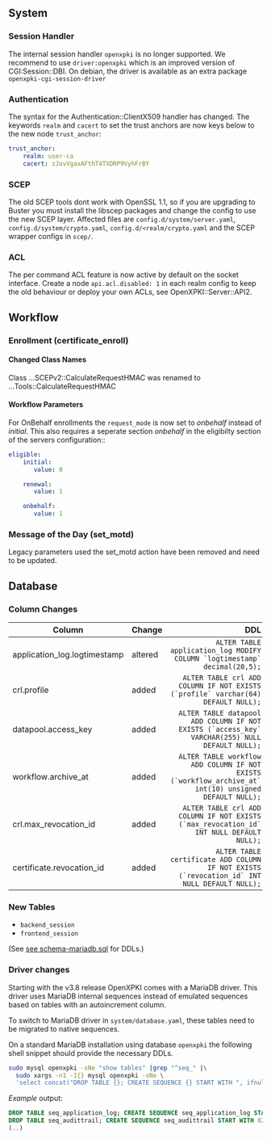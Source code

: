 ## System

### Session Handler

The internal session handler `openxpki` is no longer supported. We recommend to use `driver:openxpki` which is an improved version of CGI:Session::DBI. On debian, the driver is available as an extra package `openxpki-cgi-session-driver`

### Authentication

The syntax for the Authentication::ClientX509 handler has changed. The
keywords `realm` and `cacert` to set the trust anchors are now keys below
to the new node `trust_anchor`:

```yaml
trust_anchor:
    realm: user-ca
    cacert: zJovVgaxAFthT4TXDRP9VyhFrBY
```

### SCEP

The old SCEP tools dont work with OpenSSL 1.1, so if you are upgrading to
Buster you must install the libscep packages and change the config to use
the new SCEP layer. Affected files are `config.d/system/server.yaml`,
`config.d/system/crypto.yaml`, `config.d/<realm/crypto.yaml` and the SCEP
wrapper configs in `scep/`.

### ACL

The per command ACL feature is now active by default on the socket interface.
Create a node `api.acl.disabled: 1` in each realm config to keep the old
behaviour or deploy your own ACLs, see OpenXPKI::Server::API2.

## Workflow

### Enrollment (certificate_enroll)

#### Changed Class Names

Class ...SCEPv2::CalculateRequestHMAC was renamed to ...Tools::CalculateRequestHMAC

#### Workflow Parameters

For OnBehalf enrollments the `request_mode` is now set to *onbehalf* instead of *initial*. This also requires a seperate section *onbehalf* in the eligibilty section of the servers configuration::

```yaml
eligible:
    initial:
       value: 0

    renewal:
       value: 1

    onbehalf:
       value: 1
```

### Message of the Day (set_motd)

Legacy parameters used the set_motd action have been removed and need to be updated.


## Database
### Column Changes

| Column                        | Change  | DDL                                                                                                     |
| ----------------------------- | --------| -------------------------------------------------------------------------------------------------------:|
| application_log.logtimestamp  | altered | ``ALTER TABLE application_log MODIFY COLUMN `logtimestamp` decimal(20,5);``                                |
| crl.profile                   | added   | ``ALTER TABLE crl ADD COLUMN IF NOT EXISTS (`profile` varchar(64) DEFAULT NULL);``                      |
| datapool.access_key           | added   | ``ALTER TABLE datapool ADD COLUMN IF NOT EXISTS (`access_key` VARCHAR(255) NULL DEFAULT NULL);``        |
| workflow.archive_at           | added   | ``ALTER TABLE workflow ADD COLUMN IF NOT EXISTS (`workflow_archive_at` int(10) unsigned DEFAULT NULL);``|
| crl.max_revocation_id         | added   | ``ALTER TABLE crl ADD COLUMN IF NOT EXISTS (`max_revocation_id` INT NULL DEFAULT NULL);``               |
| certificate.revocation_id     | added   | ``ALTER TABLE certificate ADD COLUMN IF NOT EXISTS (`revocation_id` INT NULL DEFAULT NULL);``           |

### New Tables
- `backend_session`
- `frontend_session`

(See [see schema-mariadb.sql](https://github.com/openxpki/openxpki-config/blob/community/contrib/sql/schema-mariadb.sql) for DDLs.)

### Driver changes
Starting with the v3.8 release OpenXPKI comes with a MariaDB driver. This driver uses MariaDB internal sequences instead of emulated sequences based on tables with an autoincrement column.

To switch to MariaDB driver in `system/database.yaml`, these tables need to be migrated to native sequences.

On a standard MariaDB installation using database `openxpki` the following shell snippet should provide the necessary DDLs.
```bash
sudo mysql openxpki -sNe "show tables" |grep "^seq_" |\
  sudo xargs -n1 -I{} mysql openxpki -sNe \
  'select concat("DROP TABLE {}; CREATE SEQUENCE {} START WITH ", ifnull(max(seq_number),0)+1, " INCREMENT BY 1 MINVALUE 0 NO MAXVALUE CACHE 1;") from {}'
```

_Example_ output:
```sql
DROP TABLE seq_application_log; CREATE SEQUENCE seq_application_log START WITH 11269 INCREMENT BY 1 MINVALUE 0 NO MAXVALUE CACHE 1;
DROP TABLE seq_audittrail; CREATE SEQUENCE seq_audittrail START WITH 821 INCREMENT BY 1 MINVALUE 0 NO MAXVALUE CACHE 1;
(..)
```
